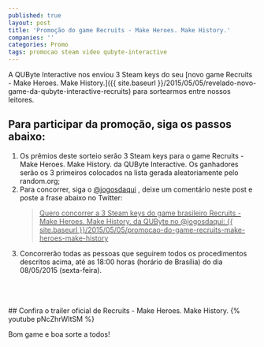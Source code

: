 ```yaml
---
published: true
layout: post
title: 'Promoção do game Recruits - Make Heroes. Make History.'
companies: ''
categories: Promo
tags: promocao steam video qubyte-interactive
---
```

A QUByte Interactive nos enviou 3 Steam keys do seu [novo game Recruits - Make Heroes. Make History.]({{ site.baseurl }}/2015/05/05/revelado-novo-game-da-qubyte-interactive-recruits)
 para sortearmos entre nossos leitores.

## Para participar da promoção, siga os passos abaixo:
<ol>
	<li>Os prêmios deste sorteio serão 3 Steam keys para o game Recruits - Make Heroes. Make History. da QUByte Interactive. Os ganhadores serão os 3 primeiros colocados na lista gerada aleatoriamente pelo random.org;</li>
	<li>Para concorrer, siga o <a href="http://twitter.com/jogosdaqui" target="_blank">@jogosdaqui</a>
, deixe um comentário neste post e poste a frase abaixo no Twitter:
<a style="color:black" target="_new" href="https://twitter.com/home?status=Quero concorrer a 3 Steam keys do game brasileiro Recruits - Make Heroes. Make History. da QUByte no @jogosdaqui: {{ site.baseurl }}/2015/05/05/promocao-do-game-recruits-make-heroes-make-history"><blockquote>Quero concorrer a 3 Steam keys do game brasileiro Recruits - Make Heroes. Make History. da QUByte no @jogosdaqui: {{ site.baseurl }}/2015/05/05/promocao-do-game-recruits-make-heroes-make-history</blockquote></a>
</li>
	<li>Concorrerão todas as pessoas que seguirem todos os procedimentos descritos acima, até as 18:00 horas (horário de Brasília) do dia 08/05/2015 (sexta-feira).</li>
</ol>
<br><br><br>
## Confira o trailer oficial de Recruits - Make Heroes. Make History. 
{% youtube pNcZhrWItSM %}

Bom game e boa sorte a todos!